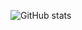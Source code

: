 <!-- ## Hi there 👋 -->

![GitHub stats](https://github-readme-stats.vercel.app/api?username=kevinearls&show_icons=true&include_all_commits=false&custom_title=My+GitHub+stats)

<!--
**kevinearls/kevinearls** is a ✨ _special_ ✨ repository because its `README.md` (this file) appears on your GitHub profile.

Here are some ideas to get you started:

- 🔭 I’m currently working on ...
- 🌱 I’m currently learning ...
- 👯 I’m looking to collaborate on ...
- 🤔 I’m looking for help with ...
- 💬 Ask me about ...
- 📫 How to reach me: ...
- 😄 Pronouns: ...
- ⚡ Fun fact: ...
-->
